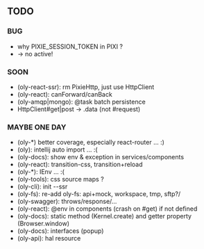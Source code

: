 ## TODO

### BUG

- why PIXIE_SESSION_TOKEN in PIXI ?
- <Go/> -> no active!

### SOON

- (oly-react-ssr): rm PixieHttp, just use HttpClient
- (oly-react): canForward/canBack
- (oly-amqp|mongo): @task batch persistence
- HttpClient#get|post -> .data (not #request)

### MAYBE ONE DAY

- (oly-*) better coverage, especially react-router ... :)
- (oly): intellij auto import ... :( 
- (oly-docs): show env & exception in services/components
- (oly-react): transition-css, transition+reload
- (oly-*): IEnv ... :(
- (oly-tools): css source maps ?
- (oly-cli): init --ssr
- (oly-fs): re-add oly-fs: api+mock, workspace, tmp, sftp?/
- (oly-swagger): throws/response/...
- (oly-react): @env in components (crash on #get) if not defined
- (oly-docs): static method (Kernel.create) and getter property (Browser.window)
- (oly-docs): interfaces (popup) 
- (oly-api): hal resource
